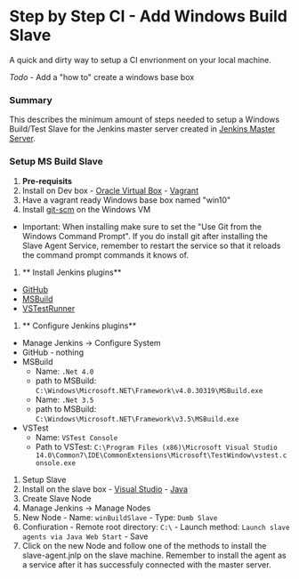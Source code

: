 # Step by Step CI - Add Windows Build Slave
A quick and dirty way to setup a CI envrionment on your local machine.

*Todo*
    - Add a "how to" create a windows base box

### Summary
This describes the minimum amount of steps needed to setup a Windows Build/Test Slave for the Jenkins master server created in [Jenkins Master Server](../Readme.md).


### Setup MS Build Slave
1. **Pre-requisits**
  1. Install on Dev box
    - [Oracle Virtual Box][virtbox]
    - [Vagrant][vag]
  2. Have a vagrant ready Windows base box named "win10"
1. Install [git-scm][git_scm] on the Windows VM
  - Important: When installing make sure to set the "Use Git from the Windows Command Prompt". If you do install git after installing the Slave Agent Service, remember to restart the service so that it reloads the command prompt commands it knows of.

1. ** Install Jenkins plugins**
  - [GitHub][jen_github]
  - [MSBuild][jen_msbuild]
  - [VSTestRunner][jen_vstest]
1. ** Configure Jenkins plugins**
  - Manage Jenkins -> Configure System
  - GitHub - nothing
  - MSBuild
    - Name: `.Net 4.0`
    - path to MSBuild: `C:\Windows\Microsoft.NET\Framework\v4.0.30319\MSBuild.exe`
    - Name: `.Net 3.5`
    - path to MSBuild: `C:\Windows\Microsoft.NET\Framework\v3.5\MSBuild.exe`
  - VSTest
    - Name: `VSTest Console`
    - Path to VSTest: `C:\Program Files (x86)\Microsoft Visual Studio 14.0\Common7\IDE\CommonExtensions\Microsoft\TestWindow\vstest.console.exe`
1. Setup Slave
  1. Install on the slave box
    - [Visual Studio][vs]
    - [Java][java]
1. Create Slave Node
  1. Manage Jenkins -> Manage Nodes
  1. New Node
    - Name: `winBuildSlave`
    - Type: `Dumb Slave`
  1. Confiuration
    - Remote root directory: `C:\`
    - Launch method: `Launch slave agents via Java Web Start`
    - Save
  1. Click on the new Node and follow one of the methods to install the slave-agent.jnlp on the slave machine. Remember to install the agent as a service after it has successfuly connected with the master server.


[virtbox]:  https://www.virtualbox.org/ "Oracle Virtual Box"
[vag]:      https://www.vagrantup.com/  "Vagrant"
[vs]:       https://www.visualstudio.com  "Visual Studio"
[java]:     https://www.java.com/en/    "Java"
[jen_github]:https://wiki.jenkins-ci.org/display/JENKINS/GitHub+Plugin
[jen_msbuild]:https://wiki.jenkins-ci.org/display/JENKINS/MSBuild+Plugin
[jen_vstest]:https://wiki.jenkins-ci.org/display/JENKINS/VsTestRunner+Plugin
[git_scm]:  https://git-scm.com/ "git scm"
